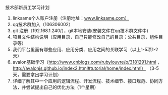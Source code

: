 技术部新员工学习计划

1. linksame个人账户注册（注册地址：www.linksame.com）
2. qq技术群加入（106306002）
3. git 注册（192.168.1.240/），git本地安装(安装文件在qq技术群文件中)
4. 项目文件结构说明（应用目录，自己只能修改自己的目录；公共目录，组件目录等）
5. 我们平台里面有哪些应用、应用分类、应用之间的关联学习（以上1-5项1-2天）
6. avalon基础学习（http://www.cnblogs.com/rubylouvre/p/3181291.html  ，  http://avalonjs.github.io/index2.html#tutorial/home/index.html）  （3-5天，需要拿出学习计划）
7. 详细了解其中一个应用的逻辑流程、开发流程、技术细节、接口规范、协同方法，并尝试提出自己的优化方法（1个星期）
